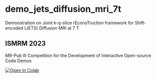 # demo_jets_diffusion_mri_7t

Demonstration on Joint k-q-slice rEconsTruction framework for Shift-encoded (JETS) Diffusion MRI at 7 T

## ISMRM 2023

MR-Pub III Competition for the Development of Interactive Open-source Code Demos

[![Open In Colab](https://colab.research.google.com/assets/colab-badge.svg)](https://colab.research.google.com/github/demo_jets_diffusion_mri_7t/blob/main/demo_jets_diffusion_mri_7t_llr.ipynb)

